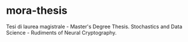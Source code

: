 # mora-thesis
Tesi di laurea magistrale - Master's Degree Thesis.
Stochastics and Data Science - Rudiments of Neural Cryptography.


